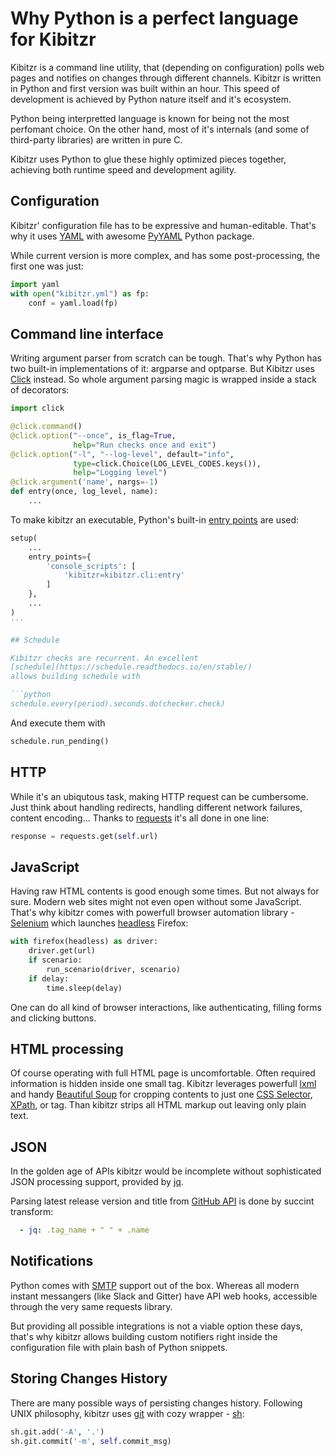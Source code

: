 # Why Python is a perfect language for Kibitzr

Kibitzr is a command line utility, that (depending on configuration)
polls web pages and notifies on changes through different channels.
Kibitzr is written in Python and first version was built within an hour.
This speed of development is achieved by Python nature itself and it's ecosystem.

Python being interpretted language is known for being not the most perfomant choice.
On the other hand, most of it's internals (and some of third-party libraries)
are written in pure C.

Kibitzr uses Python to glue these highly optimized pieces together,
achieving both runtime speed and development agility.


## Configuration

Kibitzr' configuration file has to be expressive and human-editable.
That's why it uses [YAML](http://yaml.org/)
with awesome [PyYAML](https://pypi.python.org/pypi/PyYAML) Python package.

While current version is more complex, and has some post-processing, the first one
was just:

```python
import yaml 
with open("kibitzr.yml") as fp:
    conf = yaml.load(fp)
```

## Command line interface

Writing argument parser from scratch can be tough.
That's why Python has two built-in implementations of it: argparse and optparse.
But Kibitzr uses [Click](http://click.pocoo.org/) instead.
So whole argument parsing magic is wrapped inside a stack of decorators:

```python
import click

@click.command()
@click.option("--once", is_flag=True,
              help="Run checks once and exit")
@click.option("-l", "--log-level", default="info",
              type=click.Choice(LOG_LEVEL_CODES.keys()),
              help="Logging level")
@click.argument('name', nargs=-1)
def entry(once, log_level, name):
    ...
```

To make kibitzr an executable, Python's built-in
[entry points](http://python-packaging.readthedocs.io/en/latest/command-line-scripts.html)
are used:

```python
setup(
    ...
    entry_points={
        'console_scripts': [
            'kibitzr=kibitzr.cli:entry'
        ]
    },
    ...
)
'''

## Schedule

Kibitzr checks are recurrent. An excellent
[schedule](https://schedule.readthedocs.io/en/stable/)
allows building schedule with

```python
schedule.every(period).seconds.do(checker.check)
```

And execute them with 

```python
schedule.run_pending()
```

## HTTP

While it's an ubiqutous task, making HTTP request can be cumbersome.
Just think about handling redirects, handling different network failures, content encoding...
Thanks to [requests](http://docs.python-requests.org/en/master/) it's all done in one line:

```python
response = requests.get(self.url)
```

## JavaScript

Having raw HTML contents is good enough some times. But not always for sure.
Modern web sites might not even open without some JavaScript.
That's why kibitzr comes with powerfull browser automation library -
[Selenium](http://www.seleniumhq.org/)
which launches [headless](https://pypi.python.org/pypi/xvfbwrapper) Firefox:

```python
with firefox(headless) as driver:
    driver.get(url)
    if scenario:
        run_scenario(driver, scenario)
    if delay:
        time.sleep(delay)
```

One can do all kind of browser interactions, like authenticating,
filling forms and clicking buttons.

## HTML processing

Of course operating with full HTML page is uncomfortable.
Often required information is hidden inside one small tag.
Kibitzr leverages powerfull [lxml](https://pypi.python.org/pypi/lxml/3.4.4)
and handy [Beautiful Soup](https://www.crummy.com/software/BeautifulSoup/)
for cropping contents to just one
[CSS Selector](https://www.w3schools.com/cssref/css_selectors.asp),
[XPath](https://www.w3schools.com/xml/xpath_intro.asp),
or tag.
Than kibitzr strips all HTML markup out leaving only plain text.

## JSON

In the golden age of APIs kibitzr would be incomplete without
sophisticated JSON processing support, provided by [jq](https://stedolan.github.io/jq/).

Parsing latest release version and title from [GitHub API](https://api.github.com/repos/kibitzr/kibitzr/releases/latest) is done by succint transform:

```yaml
  - jq: .tag_name + " " + .name
```

## Notifications

Python comes with
[SMTP](https://docs.python.org/2/library/smtplib.html)
support out of the box.
Whereas all modern instant messangers (like Slack and Gitter) have API web hooks,
accessible through the very same requests library.

But providing all possible integrations is not a viable option these days,
that's why kibitzr allows building custom notifiers right inside
the configuration file with plain bash of Python snippets. 

## Storing Changes History

There are many possible ways of persisting changes history.
Following UNIX philosophy, kibitzr uses [git](https://git-scm.com/)
with cozy wrapper - [sh](https://amoffat.github.io/sh/):

```python
sh.git.add('-A', '.')
sh.git.commit('-m', self.commit_msg)
```
